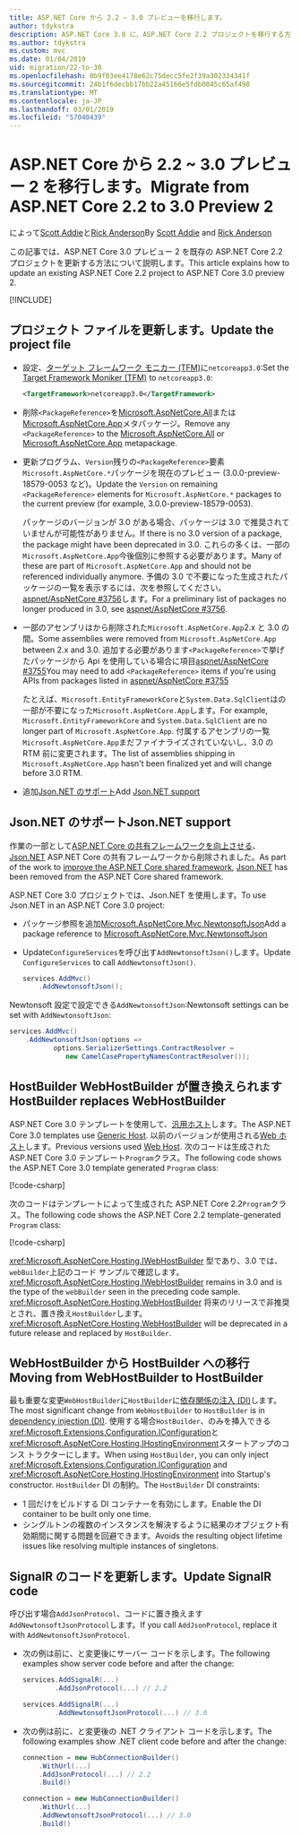 ```yaml
---
title: ASP.NET Core から 2.2 ~ 3.0 プレビューを移行します。
author: tdykstra
description: ASP.NET Core 3.0 に、ASP.NET Core 2.2 プロジェクトを移行する方法について説明します。
ms.author: tdykstra
ms.custom: mvc
ms.date: 01/04/2019
uid: migration/22-to-30
ms.openlocfilehash: 0b9f03ee4178e62c75decc5fe2f39a302334341f
ms.sourcegitcommit: 24b1f6decbb17bb22a45166e5fdb0845c65af498
ms.translationtype: MT
ms.contentlocale: ja-JP
ms.lasthandoff: 03/01/2019
ms.locfileid: "57040439"
---
```

# <a name="migrate-from-aspnet-core-22-to-30-preview-2"></a><span data-ttu-id="8485b-103">ASP.NET Core から 2.2 ~ 3.0 プレビュー 2 を移行します。</span><span class="sxs-lookup"><span data-stu-id="8485b-103">Migrate from ASP.NET Core 2.2 to 3.0 Preview 2</span></span>

<span data-ttu-id="8485b-104">によって[Scott Addie](https://github.com/scottaddie)と[Rick Anderson](https://twitter.com/RickAndMSFT)</span><span class="sxs-lookup"><span data-stu-id="8485b-104">By [Scott Addie](https://github.com/scottaddie) and [Rick Anderson](https://twitter.com/RickAndMSFT)</span></span>

<span data-ttu-id="8485b-105">この記事では、ASP.NET Core 3.0 プレビュー 2 を既存の ASP.NET Core 2.2 プロジェクトを更新する方法について説明します。</span><span class="sxs-lookup"><span data-stu-id="8485b-105">This article explains how to update an existing ASP.NET Core 2.2 project to ASP.NET Core 3.0 preview 2.</span></span>

[!INCLUDE[](~/includes/net-core-prereqs-all-3.0.md)]

## <a name="update-the-project-file"></a><span data-ttu-id="8485b-106">プロジェクト ファイルを更新します。</span><span class="sxs-lookup"><span data-stu-id="8485b-106">Update the project file</span></span>

* <span data-ttu-id="8485b-107">設定、[ターゲット フレームワーク モニカー (TFM)](/dotnet/standard/frameworks#referring-to-frameworks)に`netcoreapp3.0`:</span><span class="sxs-lookup"><span data-stu-id="8485b-107">Set the [Target Framework Moniker (TFM)](/dotnet/standard/frameworks#referring-to-frameworks) to `netcoreapp3.0`:</span></span>

  ```xml
  <TargetFramework>netcoreapp3.0</TargetFramework>
  ```

* <span data-ttu-id="8485b-108">削除`<PackageReference>`を[Microsoft.AspNetCore.All](xref:fundamentals/metapackage)または[Microsoft.AspNetCore.App](xref:fundamentals/metapackage-app)メタパッケージ。</span><span class="sxs-lookup"><span data-stu-id="8485b-108">Remove any `<PackageReference>` to the [Microsoft.AspNetCore.All](xref:fundamentals/metapackage) or [Microsoft.AspNetCore.App](xref:fundamentals/metapackage-app) metapackage.</span></span>

* <span data-ttu-id="8485b-109">更新プログラム、`Version`残りの`<PackageReference>`要素`Microsoft.AspNetCore.*`パッケージを現在のプレビュー (3.0.0-preview-18579-0053 など)。</span><span class="sxs-lookup"><span data-stu-id="8485b-109">Update the `Version` on remaining `<PackageReference>` elements for `Microsoft.AspNetCore.*` packages to the current preview (for example, 3.0.0-preview-18579-0053).</span></span>

  <span data-ttu-id="8485b-110">パッケージのバージョンが 3.0 がある場合、パッケージは 3.0 で推奨されていませんが可能性がありません。</span><span class="sxs-lookup"><span data-stu-id="8485b-110">If there is no 3.0 version of a package, the package might have been deprecated in 3.0.</span></span> <span data-ttu-id="8485b-111">これらの多くは、一部の`Microsoft.AspNetCore.App`今後個別に参照する必要があります。</span><span class="sxs-lookup"><span data-stu-id="8485b-111">Many of these are part of `Microsoft.AspNetCore.App` and should not be referenced individually anymore.</span></span> <span data-ttu-id="8485b-112">予備の 3.0 で不要になった生成されたパッケージの一覧を表示するには、次を参照してください。 [aspnet/AspNetCore #3756](https://github.com/aspnet/AspNetCore/issues/3756)します。</span><span class="sxs-lookup"><span data-stu-id="8485b-112">For a preliminary list of packages no longer produced in 3.0, see [aspnet/AspNetCore #3756](https://github.com/aspnet/AspNetCore/issues/3756).</span></span>

* <span data-ttu-id="8485b-113">一部のアセンブリはから削除された`Microsoft.AspNetCore.App`2.x と 3.0 の間。</span><span class="sxs-lookup"><span data-stu-id="8485b-113">Some assemblies were removed from `Microsoft.AspNetCore.App` between 2.x and 3.0.</span></span> <span data-ttu-id="8485b-114">追加する必要があります`<PackageReference>`で挙げたパッケージから Api を使用している場合に項目[aspnet/AspNetCore #3755](https://github.com/aspnet/AspNetCore/issues/3755)</span><span class="sxs-lookup"><span data-stu-id="8485b-114">You may need to add `<PackageReference>` items if you're using APIs from packages listed in [aspnet/AspNetCore #3755](https://github.com/aspnet/AspNetCore/issues/3755)</span></span>

  <span data-ttu-id="8485b-115">たとえば、`Microsoft.EntityFrameworkCore`と`System.Data.SqlClient`はの一部が不要になった`Microsoft.AspNetCore.App`します。</span><span class="sxs-lookup"><span data-stu-id="8485b-115">For example, `Microsoft.EntityFrameworkCore` and `System.Data.SqlClient` are no longer part of `Microsoft.AspNetCore.App`.</span></span> <span data-ttu-id="8485b-116">付属するアセンブリの一覧`Microsoft.AspNetCore.App`まだファイナライズされていないし、3.0 の RTM 前に変更されます。</span><span class="sxs-lookup"><span data-stu-id="8485b-116">The list of assemblies shipping in `Microsoft.AspNetCore.App` hasn't been finalized yet and will change before 3.0 RTM.</span></span>

* <span data-ttu-id="8485b-117">追加[Json.NET のサポート](#json)</span><span class="sxs-lookup"><span data-stu-id="8485b-117">Add [Json.NET support](#json)</span></span>

<a name="json"></a>

## <a name="jsonnet-support"></a><span data-ttu-id="8485b-118">Json.NET のサポート</span><span class="sxs-lookup"><span data-stu-id="8485b-118">Json.NET support</span></span>

<span data-ttu-id="8485b-119">作業の一部として[ASP.NET Core の共有フレームワークを向上させる](https://blogs.msdn.microsoft.com/webdev/2018/10/29/a-first-look-at-changes-coming-in-asp-net-core-3-0/)、 [Json.NET](https://www.newtonsoft.com/json/help/html/Introduction.htm) ASP.NET Core の共有フレームワークから削除されました。</span><span class="sxs-lookup"><span data-stu-id="8485b-119">As part of the work to [improve the ASP.NET Core shared framework](https://blogs.msdn.microsoft.com/webdev/2018/10/29/a-first-look-at-changes-coming-in-asp-net-core-3-0/), [Json.NET](https://www.newtonsoft.com/json/help/html/Introduction.htm) has been removed from the ASP.NET Core shared framework.</span></span>

<span data-ttu-id="8485b-120">ASP.NET Core 3.0 プロジェクトでは、Json.NET を使用します。</span><span class="sxs-lookup"><span data-stu-id="8485b-120">To use Json.NET in an ASP.NET Core 3.0 project:</span></span>

- <span data-ttu-id="8485b-121">パッケージ参照を追加[Microsoft.AspNetCore.Mvc.NewtonsoftJson](https://nuget.org/packages/Microsoft.AspNetCore.Mvc.NewtonsoftJson)</span><span class="sxs-lookup"><span data-stu-id="8485b-121">Add a package reference to [Microsoft.AspNetCore.Mvc.NewtonsoftJson](https://nuget.org/packages/Microsoft.AspNetCore.Mvc.NewtonsoftJson)</span></span>
- <span data-ttu-id="8485b-122">Update`ConfigureServices`を呼び出す`AddNewtonsoftJson()`します。</span><span class="sxs-lookup"><span data-stu-id="8485b-122">Update `ConfigureServices` to call `AddNewtonsoftJson()`.</span></span>

    ```csharp
    services.AddMvc()
        .AddNewtonsoftJson();
    ```

<span data-ttu-id="8485b-123">Newtonsoft 設定で設定できる`AddNewtonsoftJson`:</span><span class="sxs-lookup"><span data-stu-id="8485b-123">Newtonsoft settings can be set with `AddNewtonsoftJson`:</span></span>

  ```csharp
  services.AddMvc()
      .AddNewtonsoftJson(options => 
             options.SerializerSettings.ContractResolver = 
                new CamelCasePropertyNamesContractResolver());
  ```

## <a name="hostbuilder-replaces-webhostbuilder"></a><span data-ttu-id="8485b-124">HostBuilder WebHostBuilder が置き換えられます</span><span class="sxs-lookup"><span data-stu-id="8485b-124">HostBuilder replaces WebHostBuilder</span></span>

<span data-ttu-id="8485b-125">ASP.NET Core 3.0 テンプレートを使用して、[汎用ホスト](xref:fundamentals/host/generic-host)します。</span><span class="sxs-lookup"><span data-stu-id="8485b-125">The ASP.NET Core 3.0 templates use [Generic Host](xref:fundamentals/host/generic-host).</span></span> <span data-ttu-id="8485b-126">以前のバージョンが使用される[Web ホスト](xref:fundamentals/host/web-host)します。</span><span class="sxs-lookup"><span data-stu-id="8485b-126">Previous versions used [Web Host](xref:fundamentals/host/web-host).</span></span> <span data-ttu-id="8485b-127">次のコードは生成された ASP.NET Core 3.0 テンプレート`Program`クラス。</span><span class="sxs-lookup"><span data-stu-id="8485b-127">The following code shows the ASP.NET Core 3.0 template generated `Program` class:</span></span>

[!code-csharp[](22-to-30/samples/Program.cs?name=snippet)]

<span data-ttu-id="8485b-128">次のコードはテンプレートによって生成された ASP.NET Core 2.2`Program`クラス。</span><span class="sxs-lookup"><span data-stu-id="8485b-128">The following code shows the ASP.NET Core 2.2 template-generated `Program` class:</span></span>

[!code-csharp[](22-to-30/samples/Program2.2.cs?name=snippet)]

<span data-ttu-id="8485b-129"><xref:Microsoft.AspNetCore.Hosting.IWebHostBuilder> 型であり、3.0 では、`webBuilder`上記のコード サンプルで確認します。</span><span class="sxs-lookup"><span data-stu-id="8485b-129"><xref:Microsoft.AspNetCore.Hosting.IWebHostBuilder> remains in 3.0 and is the type of the `webBuilder` seen in the preceding code sample.</span></span> <span data-ttu-id="8485b-130"><xref:Microsoft.AspNetCore.Hosting.WebHostBuilder> 将来のリリースで非推奨とされ、置き換え`HostBuilder`します。</span><span class="sxs-lookup"><span data-stu-id="8485b-130"><xref:Microsoft.AspNetCore.Hosting.WebHostBuilder> will be deprecated in a future release and replaced by `HostBuilder`.</span></span>

## <a name="moving-from-webhostbuilder-to-hostbuilder"></a><span data-ttu-id="8485b-131">WebHostBuilder から HostBuilder への移行</span><span class="sxs-lookup"><span data-stu-id="8485b-131">Moving from WebHostBuilder to HostBuilder</span></span>

<span data-ttu-id="8485b-132">最も重要な変更`WebHostBuilder`に`HostBuilder`に[依存関係の注入 (DI)](xref:fundamentals/dependency-injection)します。</span><span class="sxs-lookup"><span data-stu-id="8485b-132">The most significant change from `WebHostBuilder` to `HostBuilder` is in [dependency injection (DI)](xref:fundamentals/dependency-injection).</span></span> <span data-ttu-id="8485b-133">使用する場合`HostBuilder`、のみを挿入できる<xref:Microsoft.Extensions.Configuration.IConfiguration>と<xref:Microsoft.AspNetCore.Hosting.IHostingEnvironment>スタートアップのコンス トラクターにします。</span><span class="sxs-lookup"><span data-stu-id="8485b-133">When using `HostBuilder`, you can only inject <xref:Microsoft.Extensions.Configuration.IConfiguration> and <xref:Microsoft.AspNetCore.Hosting.IHostingEnvironment> into Startup's constructor.</span></span> <span data-ttu-id="8485b-134">`HostBuilder` DI の制約。</span><span class="sxs-lookup"><span data-stu-id="8485b-134">The `HostBuilder` DI constraints:</span></span>

* <span data-ttu-id="8485b-135">1 回だけをビルドする DI コンテナーを有効にします。</span><span class="sxs-lookup"><span data-stu-id="8485b-135">Enable the DI container to be built only one time.</span></span>
* <span data-ttu-id="8485b-136">シングルトンの複数のインスタンスを解決するように結果のオブジェクト有効期間に関する問題を回避できます。</span><span class="sxs-lookup"><span data-stu-id="8485b-136">Avoids the resulting object lifetime issues like resolving multiple instances of singletons.</span></span>

## <a name="update-signalr-code"></a><span data-ttu-id="8485b-137">SignalR のコードを更新します。</span><span class="sxs-lookup"><span data-stu-id="8485b-137">Update SignalR code</span></span>

<span data-ttu-id="8485b-138">呼び出す場合`AddJsonProtocol`、コードに置き換えます`AddNewtonsoftJsonProtocol`します。</span><span class="sxs-lookup"><span data-stu-id="8485b-138">If you call `AddJsonProtocol`, replace it with `AddNewtonsoftJsonProtocol`.</span></span>

* <span data-ttu-id="8485b-139">次の例は前に、と変更後にサーバー コードを示します。</span><span class="sxs-lookup"><span data-stu-id="8485b-139">The following examples show server code before and after the change:</span></span>

  ```csharp
  services.AddSignalR(...)
          .AddJsonProtocol(...) // 2.2
  ```

  ```csharp
  services.AddSignalR(...)
          .AddNewtonsoftJsonProtocol(...) // 3.0
  ```

* <span data-ttu-id="8485b-140">次の例は前に、と変更後の .NET クライアント コードを示します。</span><span class="sxs-lookup"><span data-stu-id="8485b-140">The following examples show .NET client code before and after the change:</span></span>

  ```csharp
  connection = new HubConnectionBuilder()
      .WithUrl(...)
      .AddJsonProtocol(...) // 2.2
      .Build()
  ```

  ```csharp
  connection = new HubConnectionBuilder()
      .WithUrl(...)
      .AddNewtonsoftJsonProtocol(...) // 3.0
      .Build()
  ```
